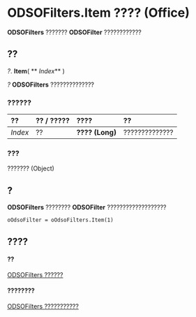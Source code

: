 
# ODSOFilters.Item ???? (Office)

 **ODSOFilters** ??????? **ODSOFilter** ????????????


## ??

 _?_. **Item**( ** _Index_** )

 _?_ **ODSOFilters** ??????????????


### ??????



|**??**|**?? / ?????**|**????**|**??**|
|:-----|:-----|:-----|:-----|
| _Index_|??|**???? (Long)**|??????????????|

### ???

??????? (Object)


## ?

 **ODSOFilters** ???????? **ODSOFilter** ???????????????????


```
oOdsoFilter = oOdsoFilters.Item(1)
```


## ????


#### ??


[ODSOFilters ??????](e706745d-3890-81e8-6c9a-4c6bf67387ee.md)
#### ????????


[ODSOFilters ???????????](http://msdn.microsoft.com/library/af01ccb0-034e-017b-2885-9301b5bda139%28Office.15%29.aspx)